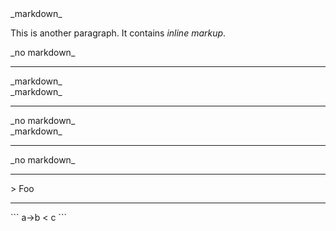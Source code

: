 <div class="example" markdown="1">
_markdown_

This is another paragraph. It contains <em>inline markup</em>.
<div>
_no markdown_
</div>
</div>

---

<div markdown="1">
_markdown_
<div markdown="1">
_markdown_
</div>
</div>

---

<div>
_no markdown_
<div markdown="1">
_markdown_
</div>
</div>

---

<div markdown="0">
_no markdown_
</div>

---

<div markdown="1">
> Foo
</div>

---

<div markdown="1">
```
a->b < c
```
</div>